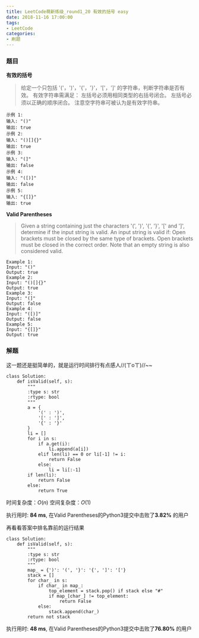 ```yaml
---
title: LeetCode萌新练级_round1_20 有效的括号 easy
date: 2018-11-16 17:00:00
tags:
- LeetCode
categories:
- 刷题
---
```


### 题目

**有效的括号**

> 给定一个只包括 '('，')'，'{'，'}'，'['，']' 的字符串，判断字符串是否有效。
有效字符串需满足：
左括号必须用相同类型的右括号闭合。
左括号必须以正确的顺序闭合。
注意空字符串可被认为是有效字符串。
```
示例 1:
输入: "()"
输出: true
示例 2:
输入: "()[]{}"
输出: true
示例 3:
输入: "(]"
输出: false
示例 4:
输入: "([)]"
输出: false
示例 5:
输入: "{[]}"
输出: true
```

**Valid Parentheses**

> Given a string containing just the characters '(', ')', '{', '}', '[' and ']', determine if the input string is valid.
An input string is valid if:
Open brackets must be closed by the same type of brackets.
Open brackets must be closed in the correct order.
Note that an empty string is also considered valid.
```
Example 1:
Input: "()"
Output: true
Example 2:
Input: "()[]{}"
Output: true
Example 3:
Input: "(]"
Output: false
Example 4:
Input: "([)]"
Output: false
Example 5:
Input: "{[]}"
Output: true
```

### 解题

这一题还是挺简单的，就是运行时间排行有点感人//(ㄒoㄒ)//~~
```Python3
class Solution:
    def isValid(self, s):
        """
        :type s: str
        :rtype: bool
        """
        a = {
            '(' : ')',
            '[' : ']',
            '{' : '}'
        }
        li = []
        for i in s:
            if a.get(i):
                li.append(a[i])
            elif len(li) == 0 or li[-1] != i:
                return False
            else:
                li = li[:-1]
        if len(li):
            return False
        else:
            return True
```
时间复杂度：$O(n)$
空间复杂度：$O(1)$

执行用时: **84 ms**, 在Valid Parentheses的Python3提交中击败了**3.82%** 的用户


再看看答案中排名靠前的运行结果
```python3
class Solution:
	def isValid(self, s):
		"""
		:type s: str
		:rtype: bool
		"""
		map_ = {')': '(', '}': '{', ']': '['}
		stack = []
		for char_ in s:
			if char_ in map_:
				top_element = stack.pop() if stack else "#"
				if map_[char_] != top_element:
					return False
			else:
				stack.append(char_)
		return not stack
```

执行用时: **48 ms**, 在Valid Parentheses的Python3提交中击败了**76.80%** 的用户
